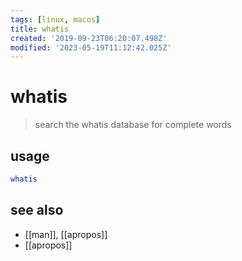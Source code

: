 ```yaml
---
tags: [linux, macos]
title: whatis
created: '2019-09-23T06:20:07.498Z'
modified: '2023-05-19T11:12:42.025Z'
---
```


# whatis

> search the whatis database for complete words

## usage

```sh
whatis
```

## see also

- [[man]], [[apropos]]
- [[apropos]]
